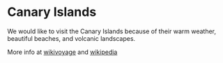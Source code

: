 # Canary Islands

We would like to visit the Canary Islands because of their warm weather, beautiful beaches, and volcanic landscapes.

More info at [wikivoyage](https://en.wikivoyage.org/wiki/Canary_Islands) and [wikipedia](https://en.wikipedia.org/wiki/Canary_Islands)